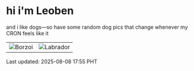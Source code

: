 # hi i'm Leoben

and i like dogs—so have some random dog pics that change whenever my CRON feels like it

|  |  |
|--------|----------|
| ![Borzoi](https://random-dog-vercel.vercel.app/api/random-borzoi?v=1754646939) | ![Labrador](https://random-dog-vercel.vercel.app/api/random-labrador?v=1754646939) |

Last updated: 2025-08-08 17:55 PHT
